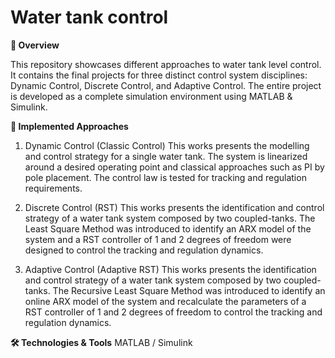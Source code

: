 # Water tank control

**📝 Overview**

This repository showcases different approaches to water tank level control. It contains the final projects for three distinct control system disciplines: Dynamic Control, Discrete Control, and Adaptive Control. The entire project is developed as a complete simulation environment using MATLAB & Simulink.

**🚀 Implemented Approaches**

1. Dynamic Control (Classic Control)
This works presents the modelling and control strategy for a single water tank. The system is linearized around a desired operating point and classical approaches such as PI by pole placement. The control law is tested for tracking and regulation requirements. 

2. Discrete Control (RST)
This works presents the identification and control strategy of a water tank system composed by two coupled-tanks. The Least Square Method was introduced to identify an ARX model of the system and a RST controller of 1 and 2 degrees of freedom were designed to control the tracking and regulation dynamics.

3. Adaptive Control (Adaptive RST)
This works presents the identification and control strategy of a water tank system composed by two coupled-tanks. The Recursive Least Square Method was introduced to identify an online ARX model of the system and recalculate the parameters of a RST controller of 1 and 2 degrees of freedom to control the tracking and regulation dynamics.

**🛠️ Technologies & Tools**
MATLAB / Simulink
